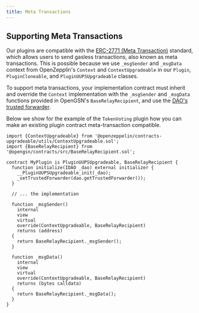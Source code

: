 ```yaml
---
title: Meta Transactions
---
```


## Supporting Meta Transactions

Our plugins are compatible with the [ERC-2771 (Meta Transaction)](https://eips.ethereum.org/EIPS/eip-2771) standard, which allows users to send gasless transactions, also known as meta transactions.
This is possible because we use `_msgSender` and `_msgData` context from OpenZepplin's `Context` and `ContextUpgradeable` in our `Plugin`, `PluginCloneable`, and `PluginUUPSUpgradeable` classes.

To support meta transactions, your implementation contract must inherit and override the `Context` implementation with the `_msgSender` and `_msgData` functions provided in OpenGSN's `BaseRelayRecipient`, and use the [DAO's trusted forwarder](../../01-how-it-works/01-core/01-dao/index.md#6-meta-transaction-compatibility).

Below we show for the example of the `TokenVoting` plugin how you can make an existing plugin contract meta-transaction compatible.

```solidity
import {ContextUpgradeable} from '@openzeppelin/contracts-upgradeable/utils/ContextUpgradeable.sol';
import {BaseRelayRecipient} from '@opengsn/contracts/src/BaseRelayRecipient.sol';

contract MyPlugin is PluginUUPSUpgradeable, BaseRelayRecipient {
  function initialize(IDAO _dao) external initializer {
    __PluginUUPSUpgradeable_init(_dao);
    _setTrustedForwarder(dao.getTrustedForwarder());
  }

  // ... the implementation

  function _msgSender()
    internal
    view
    virtual
    override(ContextUpgradeable, BaseRelayRecipient)
    returns (address)
  {
    return BaseRelayRecipient._msgSender();
  }

  function _msgData()
    internal
    view
    virtual
    override(ContextUpgradeable, BaseRelayRecipient)
    returns (bytes calldata)
  {
    return BaseRelayRecipient._msgData();
  }
}
```
